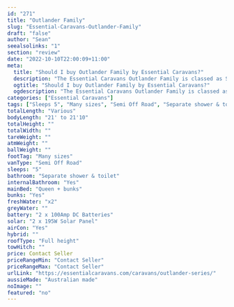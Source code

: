 ```yaml
---
id: "271"
title: "Outlander Family"
slug: "Essential-Caravans-Outlander-Family"
draft: "false"
author: "Sean"
seealsolinks: "1"
section: "review"
date: "2022-10-10T22:00:09+11:00"
meta:
  title: "Should I buy Outlander Family by Essential Caravans?"
  description: "The Essential Caravans Outlander Family is classed as Semi Off Road, and sleeps 5 people. It is Australian made and comes in at Many sizes. It generally has Separate shower & toilet."
  ogtitle: "Should I buy Outlander Family by Essential Caravans?"
  ogdescription: "The Essential Caravans Outlander Family is classed as Semi Off Road, and sleeps 5 people. It is Australian made and comes in at Many sizes. It generally has Separate shower & toilet."
categories: ["Essential Caravans"]
tags: ["Sleeps 5", "Many sizes", "Semi Off Road", "Separate shower & toilet", "Full height", "Price Unknown", "Australian made"]
totalLength: "Various"
bodyLength: "21' to 21'10"
totalHeight: ""
totalWidth: ""
tareWeight: ""
atmWeight: ""
ballWeight: ""
footTag: "Many sizes"
vanType: "Semi Off Road"
sleeps: "5"
bathroom: "Separate shower & toilet"
internalBathroom: "Yes"
mainBed: "Queen + bunks"
bunks: "Yes"
freshWater: "x2"
greyWater: ""
battery: "2 x 100Amp DC Batteries"
solar: "2 x 195W Solar Panel"
airCon: "Yes"
hybrid: ""
roofType: "Full height"
towHitch: ""
price: Contact Seller
priceRangeMin: "Contact Seller"
priceRangeMax: "Contact Seller"
urlLink: "https://essentialcaravans.com/caravans/outlander-series/"
aussieMade: "Australian made"
noImage: ""
featured: "no"
---
```

